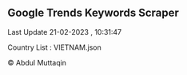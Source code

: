 

## Google Trends Keywords Scraper 
 
Last Update 21-02-2023 , 10:31:47

Country List :
VIETNAM.json



© Abdul Muttaqin 
